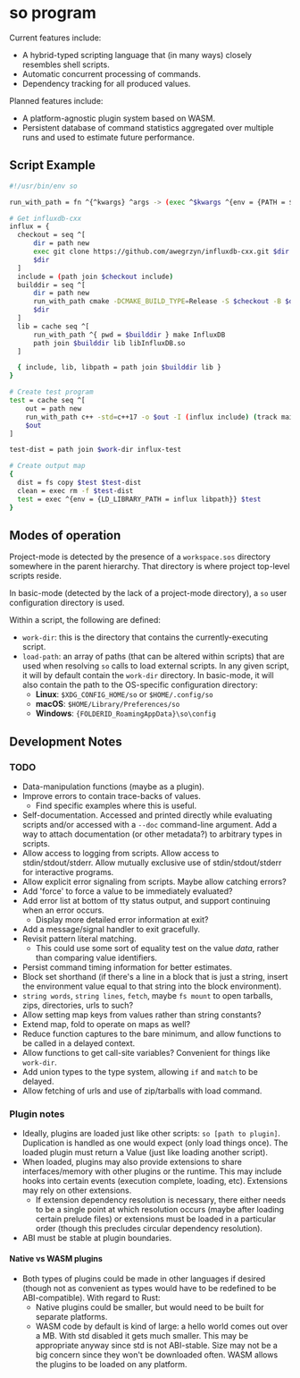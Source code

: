 # so program

Current features include:
* A hybrid-typed scripting language that (in many ways) closely resembles 
shell scripts.
* Automatic concurrent processing of commands.
* Dependency tracking for all produced values.

Planned features include:
* A platform-agnostic plugin system based on WASM.
* Persistent database of command statistics aggregated over multiple runs and
used to estimate future performance.

## Script Example

```sh
#!/usr/bin/env so

run_with_path = fn ^{^kwargs} ^args -> (exec ^$kwargs ^{env = {PATH = $}} ^$args) complete

# Get influxdb-cxx
influx = {
  checkout = seq ^[
      dir = path new
      exec git clone https://github.com/awegrzyn/influxdb-cxx.git $dir
      $dir
  ]
  include = (path join $checkout include)
  builddir = seq ^[
      dir = path new
      run_with_path cmake -DCMAKE_BUILD_TYPE=Release -S $checkout -B $dir
      $dir
  ]
  lib = cache seq ^[
      run_with_path ^{ pwd = $builddir } make InfluxDB
      path join $builddir lib libInfluxDB.so
  ]

  { include, lib, libpath = path join $builddir lib }
}

# Create test program
test = cache seq ^[
    out = path new
    run_with_path c++ -std=c++17 -o $out -I (influx include) (track main.cpp) (influx lib)
    $out
]

test-dist = path join $work-dir influx-test

# Create output map
{
  dist = fs copy $test $test-dist
  clean = exec rm -f $test-dist
  test = exec ^{env = {LD_LIBRARY_PATH = influx libpath}} $test
}
```

## Modes of operation
Project-mode is detected by the presence of a `workspace.sos` directory
somewhere in the parent hierarchy. That directory is where project top-level
scripts reside.

In basic-mode (detected by the lack of a project-mode directory), a `so` user
configuration directory is used.

Within a script, the following are defined:
* `work-dir`: this is the directory that contains the currently-executing
  script.
* `load-path`: an array of paths (that can be altered within scripts) that are
  used when resolving `so` calls to load external scripts. In any given script,
  it will by default contain the `work-dir` directory. In basic-mode, it will
  also contain the path to the OS-specific configuration directory:
  * __Linux__: `$XDG_CONFIG_HOME/so` or `$HOME/.config/so`
  * __macOS__: `$HOME/Library/Preferences/so`
  * __Windows__: `{FOLDERID_RoamingAppData}\so\config`

## Development Notes

### TODO
* Data-manipulation functions (maybe as a plugin).
* Improve errors to contain trace-backs of values.
  * Find specific examples where this is useful.
* Self-documentation. Accessed and printed directly while evaluating scripts
  and/or accessed with a `--doc` command-line argument. Add a way to attach
  documentation (or other metadata?) to arbitrary types in scripts.
* Allow access to logging from scripts. Allow access to stdin/stdout/stderr.
  Allow mutually exclusive use of stdin/stdout/stderr for interactive programs.
* Allow explicit error signaling from scripts. Maybe allow catching errors?
* Add 'force' to force a value to be immediately evaluated?
* Add error list at bottom of tty status output, and support continuing when an error occurs.
  * Display more detailed error information at exit?
* Add a message/signal handler to exit gracefully.
* Revisit pattern literal matching.
  * This could use some sort of equality test on the value _data_, rather
    than comparing value identifiers.
* Persist command timing information for better estimates.
* Block set shorthand (if there's a line in a block that is just a string,
  insert the environment value equal to that string into the block environment).
* `string words`, `string lines`, `fetch`, maybe `fs mount` to open tarballs,
  zips, directories, urls to such?
* Allow setting map keys from values rather than string constants?
* Extend map, fold to operate on maps as well?
* Reduce function captures to the bare minimum, and allow functions to be called
  in a delayed context.
* Allow functions to get call-site variables? Convenient for things like
  `work-dir`.
* Add union types to the type system, allowing `if` and `match` to be delayed.
* Allow fetching of urls and use of zip/tarballs with load command.

### Plugin notes
* Ideally, plugins are loaded just like other scripts: `so [path to plugin]`.
  Duplication is handled as one would expect (only load things once). The loaded
  plugin must return a Value (just like loading another script).
* When loaded, plugins may also provide extensions to share interfaces/memory
  with other plugins or the runtime. This may include hooks into certain events
  (execution complete, loading, etc). Extensions may rely on other extensions.
  * If extension dependency resolution is necessary, there either needs to be a
    single point at which resolution occurs (maybe after loading certain prelude
    files) or extensions must be loaded in a particular order (though this
    precludes circular dependency resolution).
* ABI must be stable at plugin boundaries.

#### Native vs WASM plugins
* Both types of plugins could be made in other languages if desired (though not
  as convenient as types would have to be redefined to be ABI-compatible).
  With regard to Rust:
  * Native plugins could be smaller, but would need to be built for separate
    platforms.
  * WASM code by default is kind of large: a hello world comes out over a MB.
    With std disabled it gets much smaller. This may be appropriate anyway since
    std is not ABI-stable. Size may not be a big concern since they won't be
    downloaded often. WASM allows the plugins to be loaded on any platform.
